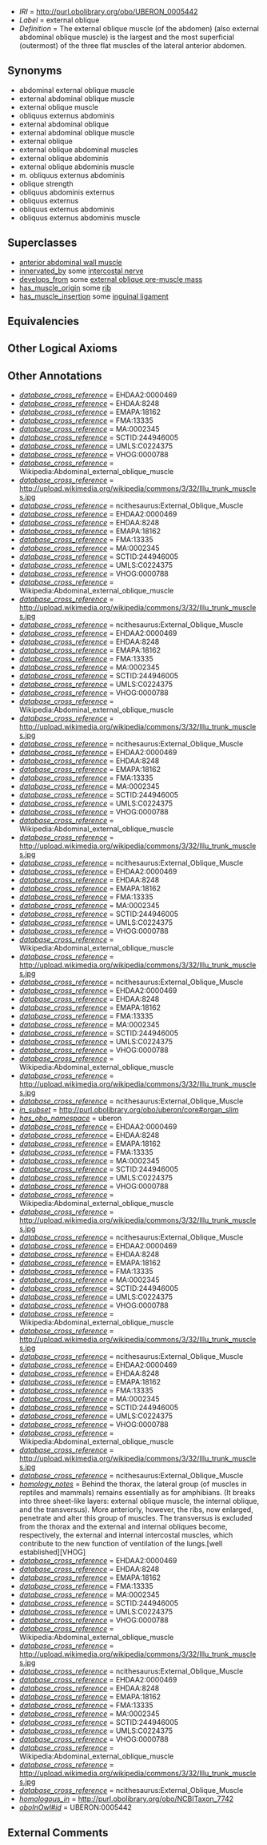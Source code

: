  * *IRI* = http://purl.obolibrary.org/obo/UBERON_0005442
 * *Label* = external oblique
 * *Definition* = The external oblique muscle (of the abdomen) (also external abdominal oblique muscle) is the largest and the most superficial (outermost) of the three flat muscles of the lateral anterior abdomen.

## Synonyms

 * abdominal external oblique muscle
 * external abdominal oblique muscle
 * external oblique muscle
 * obliquus externus abdominis
 * external abdominal oblique
 * external abdominal oblique muscle
 * external oblique
 * external oblique abdominal muscles
 * external oblique abdominis
 * external oblique abdominis muscle
 * m. obliquus externus abdominis
 * oblique strength
 * obliquus abdominis externus
 * obliquus externus
 * obliquus externus abdominis
 * obliquus externus abdominis muscle

## Superclasses

 * [anterior abdominal wall muscle](../../UBERON/61/UBERON_0002461.md)
 * [innervated_by](../../RO/05/RO_0002005.md) some [intercostal nerve](../../UBERON/27/UBERON_0003727.md)
 * [develops_from](../../RO/02/RO_0002202.md) some [external oblique pre-muscle mass](../../UBERON/75/UBERON_0010975.md)
 * [has_muscle_origin](../../RO/72/RO_0002372.md) some [rib](../../UBERON/28/UBERON_0002228.md)
 * [has_muscle_insertion](../../RO/73/RO_0002373.md) some [inguinal ligament](../../UBERON/04/UBERON_0006204.md)

## Equivalencies


## Other Logical Axioms


## Other Annotations

 * *[database_cross_reference](../../ef/oboInOwl#hasDbXref.md)* = EHDAA2:0000469
 * *[database_cross_reference](../../ef/oboInOwl#hasDbXref.md)* = EHDAA:8248
 * *[database_cross_reference](../../ef/oboInOwl#hasDbXref.md)* = EMAPA:18162
 * *[database_cross_reference](../../ef/oboInOwl#hasDbXref.md)* = FMA:13335
 * *[database_cross_reference](../../ef/oboInOwl#hasDbXref.md)* = MA:0002345
 * *[database_cross_reference](../../ef/oboInOwl#hasDbXref.md)* = SCTID:244946005
 * *[database_cross_reference](../../ef/oboInOwl#hasDbXref.md)* = UMLS:C0224375
 * *[database_cross_reference](../../ef/oboInOwl#hasDbXref.md)* = VHOG:0000788
 * *[database_cross_reference](../../ef/oboInOwl#hasDbXref.md)* = Wikipedia:Abdominal_external_oblique_muscle
 * *[database_cross_reference](../../ef/oboInOwl#hasDbXref.md)* = http://upload.wikimedia.org/wikipedia/commons/3/32/Illu_trunk_muscles.jpg
 * *[database_cross_reference](../../ef/oboInOwl#hasDbXref.md)* = ncithesaurus:External_Oblique_Muscle
 * *[database_cross_reference](../../ef/oboInOwl#hasDbXref.md)* = EHDAA2:0000469
 * *[database_cross_reference](../../ef/oboInOwl#hasDbXref.md)* = EHDAA:8248
 * *[database_cross_reference](../../ef/oboInOwl#hasDbXref.md)* = EMAPA:18162
 * *[database_cross_reference](../../ef/oboInOwl#hasDbXref.md)* = FMA:13335
 * *[database_cross_reference](../../ef/oboInOwl#hasDbXref.md)* = MA:0002345
 * *[database_cross_reference](../../ef/oboInOwl#hasDbXref.md)* = SCTID:244946005
 * *[database_cross_reference](../../ef/oboInOwl#hasDbXref.md)* = UMLS:C0224375
 * *[database_cross_reference](../../ef/oboInOwl#hasDbXref.md)* = VHOG:0000788
 * *[database_cross_reference](../../ef/oboInOwl#hasDbXref.md)* = Wikipedia:Abdominal_external_oblique_muscle
 * *[database_cross_reference](../../ef/oboInOwl#hasDbXref.md)* = http://upload.wikimedia.org/wikipedia/commons/3/32/Illu_trunk_muscles.jpg
 * *[database_cross_reference](../../ef/oboInOwl#hasDbXref.md)* = ncithesaurus:External_Oblique_Muscle
 * *[database_cross_reference](../../ef/oboInOwl#hasDbXref.md)* = EHDAA2:0000469
 * *[database_cross_reference](../../ef/oboInOwl#hasDbXref.md)* = EHDAA:8248
 * *[database_cross_reference](../../ef/oboInOwl#hasDbXref.md)* = EMAPA:18162
 * *[database_cross_reference](../../ef/oboInOwl#hasDbXref.md)* = FMA:13335
 * *[database_cross_reference](../../ef/oboInOwl#hasDbXref.md)* = MA:0002345
 * *[database_cross_reference](../../ef/oboInOwl#hasDbXref.md)* = SCTID:244946005
 * *[database_cross_reference](../../ef/oboInOwl#hasDbXref.md)* = UMLS:C0224375
 * *[database_cross_reference](../../ef/oboInOwl#hasDbXref.md)* = VHOG:0000788
 * *[database_cross_reference](../../ef/oboInOwl#hasDbXref.md)* = Wikipedia:Abdominal_external_oblique_muscle
 * *[database_cross_reference](../../ef/oboInOwl#hasDbXref.md)* = http://upload.wikimedia.org/wikipedia/commons/3/32/Illu_trunk_muscles.jpg
 * *[database_cross_reference](../../ef/oboInOwl#hasDbXref.md)* = ncithesaurus:External_Oblique_Muscle
 * *[database_cross_reference](../../ef/oboInOwl#hasDbXref.md)* = EHDAA2:0000469
 * *[database_cross_reference](../../ef/oboInOwl#hasDbXref.md)* = EHDAA:8248
 * *[database_cross_reference](../../ef/oboInOwl#hasDbXref.md)* = EMAPA:18162
 * *[database_cross_reference](../../ef/oboInOwl#hasDbXref.md)* = FMA:13335
 * *[database_cross_reference](../../ef/oboInOwl#hasDbXref.md)* = MA:0002345
 * *[database_cross_reference](../../ef/oboInOwl#hasDbXref.md)* = SCTID:244946005
 * *[database_cross_reference](../../ef/oboInOwl#hasDbXref.md)* = UMLS:C0224375
 * *[database_cross_reference](../../ef/oboInOwl#hasDbXref.md)* = VHOG:0000788
 * *[database_cross_reference](../../ef/oboInOwl#hasDbXref.md)* = Wikipedia:Abdominal_external_oblique_muscle
 * *[database_cross_reference](../../ef/oboInOwl#hasDbXref.md)* = http://upload.wikimedia.org/wikipedia/commons/3/32/Illu_trunk_muscles.jpg
 * *[database_cross_reference](../../ef/oboInOwl#hasDbXref.md)* = ncithesaurus:External_Oblique_Muscle
 * *[database_cross_reference](../../ef/oboInOwl#hasDbXref.md)* = EHDAA2:0000469
 * *[database_cross_reference](../../ef/oboInOwl#hasDbXref.md)* = EHDAA:8248
 * *[database_cross_reference](../../ef/oboInOwl#hasDbXref.md)* = EMAPA:18162
 * *[database_cross_reference](../../ef/oboInOwl#hasDbXref.md)* = FMA:13335
 * *[database_cross_reference](../../ef/oboInOwl#hasDbXref.md)* = MA:0002345
 * *[database_cross_reference](../../ef/oboInOwl#hasDbXref.md)* = SCTID:244946005
 * *[database_cross_reference](../../ef/oboInOwl#hasDbXref.md)* = UMLS:C0224375
 * *[database_cross_reference](../../ef/oboInOwl#hasDbXref.md)* = VHOG:0000788
 * *[database_cross_reference](../../ef/oboInOwl#hasDbXref.md)* = Wikipedia:Abdominal_external_oblique_muscle
 * *[database_cross_reference](../../ef/oboInOwl#hasDbXref.md)* = http://upload.wikimedia.org/wikipedia/commons/3/32/Illu_trunk_muscles.jpg
 * *[database_cross_reference](../../ef/oboInOwl#hasDbXref.md)* = ncithesaurus:External_Oblique_Muscle
 * *[database_cross_reference](../../ef/oboInOwl#hasDbXref.md)* = EHDAA2:0000469
 * *[database_cross_reference](../../ef/oboInOwl#hasDbXref.md)* = EHDAA:8248
 * *[database_cross_reference](../../ef/oboInOwl#hasDbXref.md)* = EMAPA:18162
 * *[database_cross_reference](../../ef/oboInOwl#hasDbXref.md)* = FMA:13335
 * *[database_cross_reference](../../ef/oboInOwl#hasDbXref.md)* = MA:0002345
 * *[database_cross_reference](../../ef/oboInOwl#hasDbXref.md)* = SCTID:244946005
 * *[database_cross_reference](../../ef/oboInOwl#hasDbXref.md)* = UMLS:C0224375
 * *[database_cross_reference](../../ef/oboInOwl#hasDbXref.md)* = VHOG:0000788
 * *[database_cross_reference](../../ef/oboInOwl#hasDbXref.md)* = Wikipedia:Abdominal_external_oblique_muscle
 * *[database_cross_reference](../../ef/oboInOwl#hasDbXref.md)* = http://upload.wikimedia.org/wikipedia/commons/3/32/Illu_trunk_muscles.jpg
 * *[database_cross_reference](../../ef/oboInOwl#hasDbXref.md)* = ncithesaurus:External_Oblique_Muscle
 * *[in_subset](../../et/oboInOwl#inSubset.md)* = http://purl.obolibrary.org/obo/uberon/core#organ_slim
 * *[has_obo_namespace](../../ce/oboInOwl#hasOBONamespace.md)* = uberon
 * *[database_cross_reference](../../ef/oboInOwl#hasDbXref.md)* = EHDAA2:0000469
 * *[database_cross_reference](../../ef/oboInOwl#hasDbXref.md)* = EHDAA:8248
 * *[database_cross_reference](../../ef/oboInOwl#hasDbXref.md)* = EMAPA:18162
 * *[database_cross_reference](../../ef/oboInOwl#hasDbXref.md)* = FMA:13335
 * *[database_cross_reference](../../ef/oboInOwl#hasDbXref.md)* = MA:0002345
 * *[database_cross_reference](../../ef/oboInOwl#hasDbXref.md)* = SCTID:244946005
 * *[database_cross_reference](../../ef/oboInOwl#hasDbXref.md)* = UMLS:C0224375
 * *[database_cross_reference](../../ef/oboInOwl#hasDbXref.md)* = VHOG:0000788
 * *[database_cross_reference](../../ef/oboInOwl#hasDbXref.md)* = Wikipedia:Abdominal_external_oblique_muscle
 * *[database_cross_reference](../../ef/oboInOwl#hasDbXref.md)* = http://upload.wikimedia.org/wikipedia/commons/3/32/Illu_trunk_muscles.jpg
 * *[database_cross_reference](../../ef/oboInOwl#hasDbXref.md)* = ncithesaurus:External_Oblique_Muscle
 * *[database_cross_reference](../../ef/oboInOwl#hasDbXref.md)* = EHDAA2:0000469
 * *[database_cross_reference](../../ef/oboInOwl#hasDbXref.md)* = EHDAA:8248
 * *[database_cross_reference](../../ef/oboInOwl#hasDbXref.md)* = EMAPA:18162
 * *[database_cross_reference](../../ef/oboInOwl#hasDbXref.md)* = FMA:13335
 * *[database_cross_reference](../../ef/oboInOwl#hasDbXref.md)* = MA:0002345
 * *[database_cross_reference](../../ef/oboInOwl#hasDbXref.md)* = SCTID:244946005
 * *[database_cross_reference](../../ef/oboInOwl#hasDbXref.md)* = UMLS:C0224375
 * *[database_cross_reference](../../ef/oboInOwl#hasDbXref.md)* = VHOG:0000788
 * *[database_cross_reference](../../ef/oboInOwl#hasDbXref.md)* = Wikipedia:Abdominal_external_oblique_muscle
 * *[database_cross_reference](../../ef/oboInOwl#hasDbXref.md)* = http://upload.wikimedia.org/wikipedia/commons/3/32/Illu_trunk_muscles.jpg
 * *[database_cross_reference](../../ef/oboInOwl#hasDbXref.md)* = ncithesaurus:External_Oblique_Muscle
 * *[database_cross_reference](../../ef/oboInOwl#hasDbXref.md)* = EHDAA2:0000469
 * *[database_cross_reference](../../ef/oboInOwl#hasDbXref.md)* = EHDAA:8248
 * *[database_cross_reference](../../ef/oboInOwl#hasDbXref.md)* = EMAPA:18162
 * *[database_cross_reference](../../ef/oboInOwl#hasDbXref.md)* = FMA:13335
 * *[database_cross_reference](../../ef/oboInOwl#hasDbXref.md)* = MA:0002345
 * *[database_cross_reference](../../ef/oboInOwl#hasDbXref.md)* = SCTID:244946005
 * *[database_cross_reference](../../ef/oboInOwl#hasDbXref.md)* = UMLS:C0224375
 * *[database_cross_reference](../../ef/oboInOwl#hasDbXref.md)* = VHOG:0000788
 * *[database_cross_reference](../../ef/oboInOwl#hasDbXref.md)* = Wikipedia:Abdominal_external_oblique_muscle
 * *[database_cross_reference](../../ef/oboInOwl#hasDbXref.md)* = http://upload.wikimedia.org/wikipedia/commons/3/32/Illu_trunk_muscles.jpg
 * *[database_cross_reference](../../ef/oboInOwl#hasDbXref.md)* = ncithesaurus:External_Oblique_Muscle
 * *[homology_notes](../../UBPROP/03/UBPROP_0000003.md)* = Behind the thorax, the lateral group (of muscles in reptiles and mammals) remains essentially as for amphibians. (It breaks into three sheet-like layers: external oblique muscle, the internal oblique, and the transversus). More anteriorly, however, the ribs, now enlarged, penetrate and alter this group of muscles. The transversus is excluded from the thorax and the external and internal obliques become, respectively, the external and internal intercostal muscles, which contribute to the new function of ventilation of the lungs.[well established][VHOG]
 * *[database_cross_reference](../../ef/oboInOwl#hasDbXref.md)* = EHDAA2:0000469
 * *[database_cross_reference](../../ef/oboInOwl#hasDbXref.md)* = EHDAA:8248
 * *[database_cross_reference](../../ef/oboInOwl#hasDbXref.md)* = EMAPA:18162
 * *[database_cross_reference](../../ef/oboInOwl#hasDbXref.md)* = FMA:13335
 * *[database_cross_reference](../../ef/oboInOwl#hasDbXref.md)* = MA:0002345
 * *[database_cross_reference](../../ef/oboInOwl#hasDbXref.md)* = SCTID:244946005
 * *[database_cross_reference](../../ef/oboInOwl#hasDbXref.md)* = UMLS:C0224375
 * *[database_cross_reference](../../ef/oboInOwl#hasDbXref.md)* = VHOG:0000788
 * *[database_cross_reference](../../ef/oboInOwl#hasDbXref.md)* = Wikipedia:Abdominal_external_oblique_muscle
 * *[database_cross_reference](../../ef/oboInOwl#hasDbXref.md)* = http://upload.wikimedia.org/wikipedia/commons/3/32/Illu_trunk_muscles.jpg
 * *[database_cross_reference](../../ef/oboInOwl#hasDbXref.md)* = ncithesaurus:External_Oblique_Muscle
 * *[database_cross_reference](../../ef/oboInOwl#hasDbXref.md)* = EHDAA2:0000469
 * *[database_cross_reference](../../ef/oboInOwl#hasDbXref.md)* = EHDAA:8248
 * *[database_cross_reference](../../ef/oboInOwl#hasDbXref.md)* = EMAPA:18162
 * *[database_cross_reference](../../ef/oboInOwl#hasDbXref.md)* = FMA:13335
 * *[database_cross_reference](../../ef/oboInOwl#hasDbXref.md)* = MA:0002345
 * *[database_cross_reference](../../ef/oboInOwl#hasDbXref.md)* = SCTID:244946005
 * *[database_cross_reference](../../ef/oboInOwl#hasDbXref.md)* = UMLS:C0224375
 * *[database_cross_reference](../../ef/oboInOwl#hasDbXref.md)* = VHOG:0000788
 * *[database_cross_reference](../../ef/oboInOwl#hasDbXref.md)* = Wikipedia:Abdominal_external_oblique_muscle
 * *[database_cross_reference](../../ef/oboInOwl#hasDbXref.md)* = http://upload.wikimedia.org/wikipedia/commons/3/32/Illu_trunk_muscles.jpg
 * *[database_cross_reference](../../ef/oboInOwl#hasDbXref.md)* = ncithesaurus:External_Oblique_Muscle
 * *[homologous_in](../../core#homologous/in/core#homologous_in.md)* = http://purl.obolibrary.org/obo/NCBITaxon_7742
 * *[oboInOwl#id](../../id/oboInOwl#id.md)* = UBERON:0005442

## External Comments

